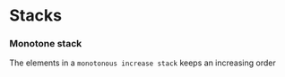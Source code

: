 # Stacks

### Monotone stack

The elements in a `monotonous increase stack` keeps an increasing order
